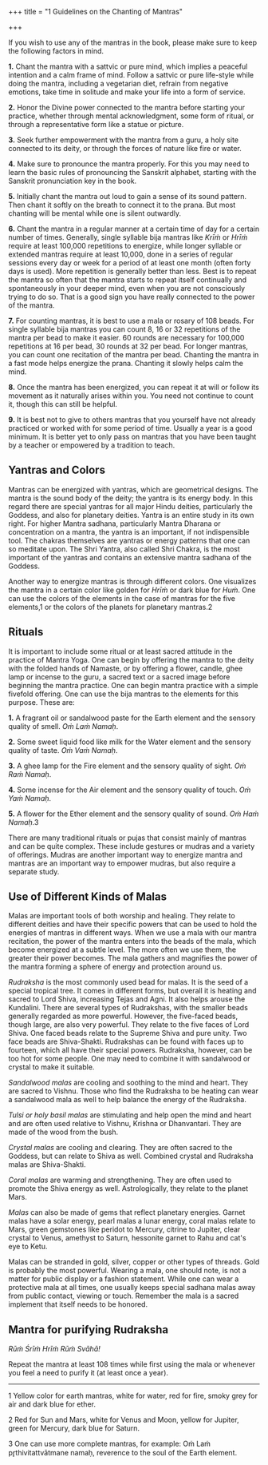 +++
title = "1 Guidelines on the Chanting of Mantras"

+++

If you wish to use any of the mantras in the book, please make sure to keep the following factors in mind.

**1.** Chant the mantra with a sattvic or pure mind, which implies a peaceful intention and a calm frame of mind. Follow a sattvic or pure life-style while doing the mantra, including a vegetarian diet, refrain from negative emotions, take time in solitude and make your life into a form of service.

**2.** Honor the Divine power connected to the mantra before starting your practice, whether through mental acknowledgment, some form of ritual, or through a representative form like a statue or picture.

**3.** Seek further empowerment with the mantra from a guru, a holy site connected to its deity, or through the forces of nature like fire or water.

**4.** Make sure to pronounce the mantra properly. For this you may need to learn the basic rules of pronouncing the Sanskrit alphabet, starting with the Sanskrit pronunciation key in the book.

**5.** Initially chant the mantra out loud to gain a sense of its sound pattern. Then chant it softly on the breath to connect it to the prana. But most chanting will be mental while one is silent outwardly.

**6.** Chant the mantra in a regular manner at a certain time of day for a certain number of times. Generally, single syllable bija mantras like *Krīṁ* or *Hrīṁ* require at least 100,000 repetitions to energize, while longer syllable or extended mantras require at least 10,000, done in a series of regular sessions every day or week for a period of at least one month \(often forty days is used\). More repetition is generally better than less. Best is to repeat the mantra so often that the mantra starts to repeat itself continually and spontaneously in your deeper mind, even when you are not consciously trying to do so. That is a good sign you have really connected to the power of the mantra.

**7.** For counting mantras, it is best to use a mala or rosary of 108 beads. For single syllable bija mantras you can count 8, 16 or 32 repetitions of the mantra per bead to make it easier. 60 rounds are necessary for 100,000 repetitions at 16 per bead, 30 rounds at 32 per bead. For longer mantras, you can count one recitation of the mantra per bead. Chanting the mantra in a fast mode helps energize the prana. Chanting it slowly helps calm the mind.

**8.** Once the mantra has been energized, you can repeat it at will or follow its movement as it naturally arises within you. You need not continue to count it, though this can still be helpful.

**9.** It is best not to give to others mantras that you yourself have not already practiced or worked with for some period of time. Usually a year is a good minimum. It is better yet to only pass on mantras that you have been taught by a teacher or empowered by a tradition to teach.

## Yantras and Colors

Mantras can be energized with yantras, which are geometrical designs. The mantra is the sound body of the deity; the yantra is its energy body. In this regard there are special yantras for all major Hindu deities, particularly the Goddess, and also for planetary deities. Yantra is an entire study in its own right. For higher Mantra sadhana, particularly Mantra Dharana or concentration on a mantra, the yantra is an important, if not indispensible tool. The chakras themselves are yantras or energy patterns that one can so meditate upon. The Shri Yantra, also called Shri Chakra, is the most important of the yantras and contains an extensive mantra sadhana of the Goddess.

Another way to energize mantras is through different colors. One visualizes the mantra in a certain color like golden for *Hrīṁ* or dark blue for *Huṁ*. One can use the colors of the elements in the case of mantras for the five elements,1 or the colors of the planets for planetary mantras.2

## Rituals

It is important to include some ritual or at least sacred attitude in the practice of Mantra Yoga. One can begin by offering the mantra to the deity with the folded hands of Namaste, or by offering a flower, candle, ghee lamp or incense to the guru, a sacred text or a sacred image before beginning the mantra practice. One can begin mantra practice with a simple fivefold offering. One can use the bija mantras to the elements for this purpose. These are:

**1.** A fragrant oil or sandalwood paste for the Earth element and the sensory quality of smell. *Oṁ Laṁ Namaḥ*.

**2.** Some sweet liquid food like milk for the Water element and the sensory quality of taste. *Oṁ Vaṁ Namaḥ*.

**3.** A ghee lamp for the Fire element and the sensory quality of sight. *Oṁ Raṁ Namaḥ*.

**4.** Some incense for the Air element and the sensory quality of touch. *Oṁ Yaṁ Namaḥ*.

**5.** A flower for the Ether element and the sensory quality of sound. *Oṁ Haṁ Namaḥ*.3

There are many traditional rituals or pujas that consist mainly of mantras and can be quite complex. These include gestures or mudras and a variety of offerings. Mudras are another important way to energize mantra and mantras are an important way to empower mudras, but also require a separate study.

## Use of Different Kinds of Malas

Malas are important tools of both worship and healing. They relate to different deities and have their specific powers that can be used to hold the energies of mantras in different ways. When we use a mala with our mantra recitation, the power of the mantra enters into the beads of the mala, which become energized at a subtle level. The more often we use them, the greater their power becomes. The mala gathers and magnifies the power of the mantra forming a sphere of energy and protection around us.

*Rudraksha* is the most commonly used bead for malas. It is the seed of a special tropical tree. It comes in different forms, but overall it is heating and sacred to Lord Shiva, increasing Tejas and Agni. It also helps arouse the Kundalini. There are several types of Rudrakshas, with the smaller beads generally regarded as more powerful. However, the five-faced beads, though large, are also very powerful. They relate to the five faces of Lord Shiva. One faced beads relate to the Supreme Shiva and pure unity. Two face beads are Shiva-Shakti. Rudrakshas can be found with faces up to fourteen, which all have their special powers. Rudraksha, however, can be too hot for some people. One may need to combine it with sandalwood or crystal to make it suitable.

*Sandalwood malas* are cooling and soothing to the mind and heart. They are sacred to Vishnu. Those who find the Rudraksha to be heating can wear a sandalwood mala as well to help balance the energy of the Rudraksha.

*Tulsi or holy basil* *malas* are stimulating and help open the mind and heart and are often used relative to Vishnu, Krishna or Dhanvantari. They are made of the wood from the bush.

*Crystal malas* are cooling and clearing. They are often sacred to the Goddess, but can relate to Shiva as well. Combined crystal and Rudraksha malas are Shiva-Shakti. 

*Coral malas* are warming and strengthening. They are often used to promote the Shiva energy as well. Astrologically, they relate to the planet Mars.

*Malas* can also be made of gems that reflect planetary energies. Garnet malas have a solar energy, pearl malas a lunar energy, coral malas relate to Mars, green gemstones like peridot to Mercury, citrine to Jupiter, clear crystal to Venus, amethyst to Saturn, hessonite garnet to Rahu and cat's eye to Ketu.

Malas can be stranded in gold, silver, copper or other types of threads. Gold is probably the most powerful. Wearing a mala, one should note, is not a matter for public display or a fashion statement. While one can wear a protective mala at all times, one usually keeps special sadhana malas away from public contact, viewing or touch. Remember the mala is a sacred implement that itself needs to be honored.

## Mantra for purifying Rudraksha

*Rūṁ Śrīṁ Hrīṁ Rūṁ Svāhā\!*

Repeat the mantra at least 108 times while first using the mala or whenever you feel a need to purify it \(at least once a year\).

* * *

1 Yellow color for earth mantras, white for water, red for fire, smoky grey for air and dark blue for ether.

2 Red for Sun and Mars, white for Venus and Moon, yellow for Jupiter, green for Mercury, dark blue for Saturn.

3 One can use more complete mantras, for example: Oṁ Laṁ pr̥thivitattvātmane namaḥ, reverence to the soul of the Earth element.


